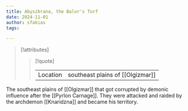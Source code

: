 ```yaml
---
title: Abyszbrana, the Balor's Turf
date: 2024-11-01
author: sfakias
tags:

---
```

> [!attributes]
> 
> > [!quote]
> >
> > | | |
> > | --- | --- |
> > | Location | southeast plains of [[Olgizmar]] |

The southeast plains of [[Olgizmar]] that got corrupted by demonic influence after the [[Pyrlon Carnage]]. They were attacked and raided by the archdemon [[Knaridzna]] and became his territory.